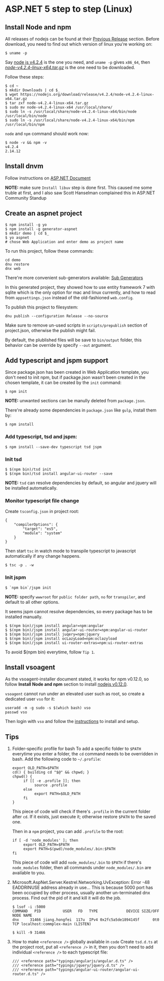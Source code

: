 # ASP.NET 5 step to step (Linux)

## Install Node and npm
All releases of nodejs can be found at their [Previous Release](https://nodejs.org/en/download/releases/) section. Before download, you need to find out which version of linux you're working on:

    $ uname -p
    
 Say [node js v4.2.4](https://nodejs.org/download/release/v4.2.4/) is the one you need, and `uname -p` gives `x86_64`, then *[node-v4.2.4-linux-x64.tar.gz](https://nodejs.org/download/release/v4.2.4/node-v4.2.4-linux-x64.tar.gz)* is the one need to be downloaded.

Follow these steps:

    $ cd ~
    $ mkdir Downloads | cd $_
    $ wget https://nodejs.org/download/release/v4.2.4/node-v4.2.4-linux-x64.tar.gz
    $ tar zxf node-v4.2.4-linux-x64.tar.gz
    $ sudo mv node-v4.2.4-linux-x64 /usr/local/share/
    $ sudo ln -s /usr/local/share/node-v4.2.4-linux-x64/bin/node /usr/local/bin/node
    $ sudo ln -s /usr/local/share/node-v4.2.4-linux-x64/bin/npm /usr/local/bin/npm

`node` and `npm` command should work now:

    $ node -v && npm -v
    v4.2.4
    2.14.12

## Install dnvm

Follow instructions on [ASP.NET Document](https://docs.asp.net/en/latest/getting-started/installing-on-linux.html)

**NOTE:** make sure `Install libuv` step is done first. This caused me some truble at first, and I also saw Scott Hanselman complained this in ASP.NET Community Standup 

## Create an aspnet project

    $ npm install -g yo
    $ npm install -g generator-aspnet
    $ mkdir demo | cd $_
    $ yo aspnet
    # chose Web Application and enter demo as project name

To run this project, follow these commands:

    cd demo
    dnu restore
    dnx web

There're more convenient sub-generators available: [Sub Generators](https://github.com/omnisharp/generator-aspnet#sub-generators)

In this generated project, they showed how to use entity framework 7 with sqlite which is the only option for mac and linux currently, and how to read from `appsettings.json` instead of the old-fashioned `web.config`.

To publish this project to filesystem:

    dnu publish --configuration Release --no-source

Make sure to remove un-used scripts in `scripts/prepublish` section of project.json, otherwise the publish might fail.

By default, the plublished files will be save to `bin/output` folder, this behavior can be override by specify `--out` argument.

## Add typescript and jspm support
Since package.json has been created in Web Application template, you don't need to init npm, but if package.json wasn't been created in the chosen template, it can be created by the `init` command:

    $ npm init

**NOTE:** unwanted sections can be manully deleted from `package.json`.

There're already some dependencies in `package.json` like `gulp`, install them by:

    $ npm install

### Add typescript, tsd and jspm:

    $ npm install --save-dev typescript tsd jspm

### Init tsd

    $ $(npm bin)/tsd init
    $ $(npm bin)/tsd install angular-ui-router --save
    
**NOTE:** `tsd` can resolve dependencies by default, so angular and jquery will be installed automatically.

### Monitor typescript file change
    
Create `tsconfig.json` in project root:

```
{
    "compilerOptions": {
        "target": "es5",
        "module": "system"
    }
}
```

Then start `tsc` in watch mode to transpile typescript to javascript automatically if any change happens.

    $ tsc -p . -w


### Init jspm   
    
    $ `npm bin`/jspm init

**NOTE:** specify `wwwroot` for `public folder path`, `no` for `transpiler`, and default to all other options.

It seems jspm cannot resolve dependencies, so every package has to be installed manually.

    $ $(npm bin)/jspm install angular=npm:angular
    $ $(npm bin)/jspm install angular-ui-router=npm:angular-ui-router
    $ $(npm bin)/jspm install juqery=npm:jquery
    $ $(npm bin)/jspm install ocLazyLoad=npm:oclazyload
    $ $(npm bin)/jspm install ui-router-extras=npm:ui-router-extras

To avoid $(npm bin) everytime, follow `Tip 1`.

## Install vsoagent
As the vsoagent-installer document stated, it works for npm v0.12.0, so follow **Install Node and npm** section to install [nodejs v0.12.0](https://nodejs.org/download/release/v0.12.0/).

`vsoagent` cannot run under an elevated user such as root, so create a dedicated user `vso` for it:

```
useradd -m -g sudo -s $(which bash) vso
passwd vso
```

Then login with `vso` and follow the [instructions](https://www.npmjs.com/package/vsoagent-installer) to install and setup.

## Tips
1. Folder-specific profile for bash
    To add a specific folder to `$PATH` everytime you enter a folder, the `cd` command needs to be overridden in bash.
    Add the following code to `~/.profile`:
    
    ```
    export OLD_PATH=$PATH
    cd() { building cd "$@" && chpwd; }
    chpwd() {
         if [[ -e .profile ]]; then
              source .profile
         else
              export PATH=$OLD_PATH
         fi
    }
    ```
    
    This piece of code will check if there's `.profile` in the current folder after `cd`. If it exists, just execute it; otherwise restore `$PATH` to the saved one.
    
    Then in a `npm` project, you can add `.profile` to the root:

    ```
    if [ -d 'node_modules' ]; then
         export OLD_PATH=$PATH
         export PATH=$(pwd)/node_modules/.bin:$PATH
    fi
    ```

    This piece of code will add `node_modules/.bin` to `$PATH` if there's `node_modules` folder, then all commands under `node_modules/.bin` are available to you.
    
1. Microsoft.AspNet.Server.Kestrel.Networking.UvException: Error -48 EADDRINUSE address already in use...
    This is because 5000 port has been occupied by other process, usually another un-terminated dnx process. Find out the pid of it and kill it will do the job.
    
    ```
    $ lsof -i :5000
    COMMAND   PID          USER   FD   TYPE             DEVICE SIZE/OFF NODE NAME
    dnx     31466 jiang.hongfei  117u  IPv4 0x2fc5a5de1894145f      0t0  TCP localhost:commplex-main (LISTEN)
    
    $ kill -9 31466
    ```
1. How to make `<reference />` globally available in `code`
    Create `tsd.d.ts` at the project root, put all `<reference />` in it, then you don't need to add individual `<reference />` to each typescript file:
    
    ```
    /// <reference path="typings/angularjs/angular.d.ts" />
    /// <reference path="typings/jquery/jquery.d.ts" />
    /// <reference path="typings/angular-ui-router/angular-ui-router.d.ts" />
    ```
 
